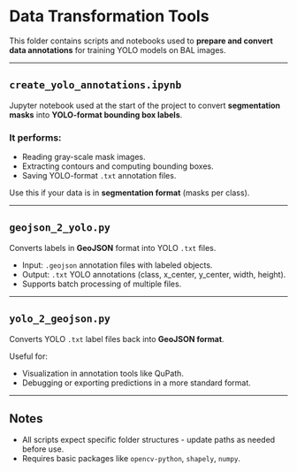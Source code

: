 # Data Transformation Tools

This folder contains scripts and notebooks used to **prepare and convert data annotations** for training YOLO models on BAL images.

---

## `create_yolo_annotations.ipynb`

Jupyter notebook used at the start of the project to convert **segmentation masks** into **YOLO-format bounding box labels**.

### It performs:
- Reading gray-scale mask images.
- Extracting contours and computing bounding boxes.
- Saving YOLO-format `.txt` annotation files.

Use this if your data is in **segmentation format** (masks per class).

---

## `geojson_2_yolo.py`

Converts labels in **GeoJSON** format into YOLO `.txt` files.

- Input: `.geojson` annotation files with labeled objects.
- Output: `.txt` YOLO annotations (class, x_center, y_center, width, height).
- Supports batch processing of multiple files.

---

## `yolo_2_geojson.py`

Converts YOLO `.txt` label files back into **GeoJSON format**.

Useful for:
- Visualization in annotation tools like QuPath.
- Debugging or exporting predictions in a more standard format.

---

## Notes

- All scripts expect specific folder structures - update paths as needed before use.
- Requires basic packages like `opencv-python`, `shapely`, `numpy`.

